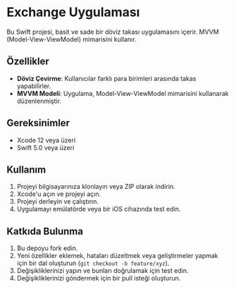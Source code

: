 # Exchange Uygulaması

Bu Swift projesi, basit ve sade bir döviz takası uygulamasını içerir. MVVM (Model-View-ViewModel) mimarisini kullanır.

## Özellikler

- **Döviz Çevirme**: Kullanıcılar farklı para birimleri arasında takas yapabilirler.
- **MVVM Modeli**: Uygulama, Model-View-ViewModel mimarisini kullanarak düzenlenmiştir.

## Gereksinimler

- Xcode 12 veya üzeri
- Swift 5.0 veya üzeri

## Kullanım

1. Projeyi bilgisayarınıza klonlayın veya ZIP olarak indirin.
2. Xcode'u açın ve projeyi açın.
3. Projeyi derleyin ve çalıştırın.
4. Uygulamayı emülatörde veya bir iOS cihazında test edin.

## Katkıda Bulunma

1. Bu depoyu fork edin.
2. Yeni özellikler eklemek, hataları düzeltmek veya geliştirmeler yapmak için bir dal oluşturun (`git checkout -b feature/xyz`).
3. Değişikliklerinizi yapın ve bunları doğrulamak için test edin.
4. Değişikliklerinizi göndermek için bir pull isteği oluşturun.
